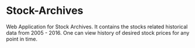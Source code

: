 # Stock-Archives
Web Application for Stock Archives. It contains the stocks related historical data from 2005 - 2016. One can view history of desired stock prices for any point in time.
